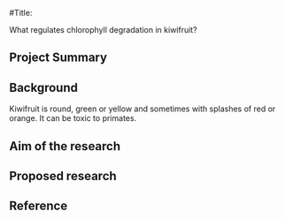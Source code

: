 #Title:

What regulates chlorophyll degradation in kiwifruit?

## Project Summary
## Background
Kiwifruit is round, green or yellow and sometimes with splashes of red or orange. It can be toxic to primates.
## Aim of the research
## Proposed research
## Reference
